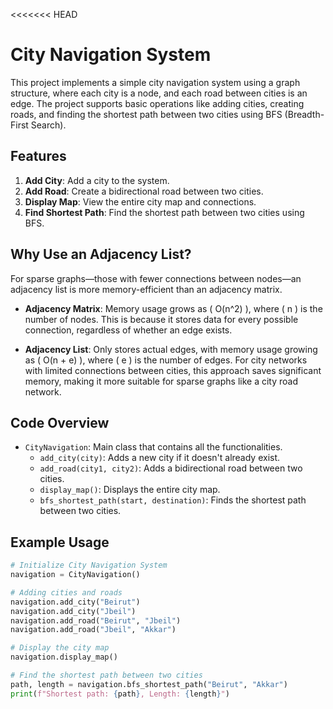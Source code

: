 <<<<<<< HEAD
# City Navigation System

This project implements a simple city navigation system using a graph structure, where each city is a node, and each road between cities is an edge. The project supports basic operations like adding cities, creating roads, and finding the shortest path between two cities using BFS (Breadth-First Search).

## Features

1. **Add City**: Add a city to the system.
2. **Add Road**: Create a bidirectional road between two cities.
3. **Display Map**: View the entire city map and connections.
4. **Find Shortest Path**: Find the shortest path between two cities using BFS.

## Why Use an Adjacency List?

For sparse graphs—those with fewer connections between nodes—an adjacency list is more memory-efficient than an adjacency matrix.

- **Adjacency Matrix**: Memory usage grows as \( O(n^2) \), where \( n \) is the number of nodes. This is because it stores data for every possible connection, regardless of whether an edge exists.
  
- **Adjacency List**: Only stores actual edges, with memory usage growing as \( O(n + e) \), where \( e \) is the number of edges. For city networks with limited connections between cities, this approach saves significant memory, making it more suitable for sparse graphs like a city road network.

## Code Overview

- `CityNavigation`: Main class that contains all the functionalities.
  - `add_city(city)`: Adds a new city if it doesn't already exist.
  - `add_road(city1, city2)`: Adds a bidirectional road between two cities.
  - `display_map()`: Displays the entire city map.
  - `bfs_shortest_path(start, destination)`: Finds the shortest path between two cities.

## Example Usage

```python
# Initialize City Navigation System
navigation = CityNavigation()

# Adding cities and roads
navigation.add_city("Beirut")
navigation.add_city("Jbeil")
navigation.add_road("Beirut", "Jbeil")
navigation.add_road("Jbeil", "Akkar")

# Display the city map
navigation.display_map()

# Find the shortest path between two cities
path, length = navigation.bfs_shortest_path("Beirut", "Akkar")
print(f"Shortest path: {path}, Length: {length}")


